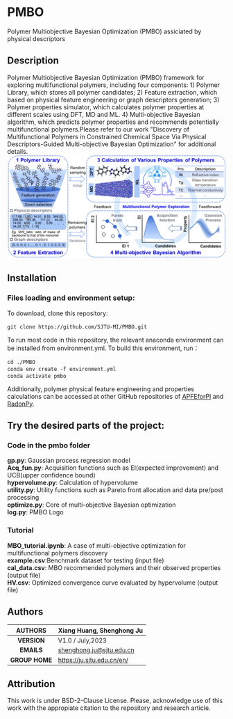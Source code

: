 # PMBO
Polymer Multiobjective Bayesian Optimization (PMBO) assiciated by physical descriptors
## Description
Polymer Multiobjective Bayesian Optimization (PMBO)  framework for exploring multifunctional polymers, including four components: 1) Polymer Library, which stores all polymer candidates; 2) Feature extraction, which based on physical feature engineering or graph descriptors generation; 3) Polymer properties simulator, which calculates polymer properties at different scales using DFT, MD and ML. 4) Multi-objective Bayesian algorithm, which predicts polymer properties and recommends potentially multifunctional polymers.Please refer to our work "Discovery of Multifunctional Polymers in Constrained Chemical Space Via Physical Descriptors-Guided Multi-objective Bayesian Optimization" for additional details.
![Framework](https://github.com/SJTU-MI/PMBO/blob/main/Framework.png)
## Installation
### Files loading and environment setup:

To download, clone this repository:<br>
````
git clone https://github.com/SJTU-MI/PMBO.git
````

To run most code in this repository, the relevant anaconda environment can be installed from environment.yml. To build this environment, run：<br>
````
cd ./PMBO
conda env create -f environment.yml
conda activate pmbo
````
Additionally, polymer physical feature engineering and properties calculations can be accessed at other GitHub repositories of [APFEforPI](https://github.com/SJTU-MI/APFEforPI) and [RadonPy](https://github.com/RadonPy/RadonPy).
## Try the desired parts of the project:
### Code in the pmbo folder
**gp.py**: Gaussian process regression model <br>
**Acq_fun.py**: Acquisition functions such as EI(expected improvement) and UCB(upper confidence bound) <br>
**hypervolume.py**: Calculation of hypervolume <br>
**utility.py**: Utility functions such as Pareto front allocation and data pre/post processing <br>
**optimize.py**: Core of multi-objective Bayesian optimization <br>
**log.py**: PMBO Logo <br>
### Tutorial
**MBO_tutorial.ipynb**: A case of multi-objective optimization for multifunctional polymers discovery <br>
**example.csv**:Benchmark dataset for testing (input file) <br>
**cal_data.csv**: MBO recommended polymers and their observed properties (output file) <br>
**HV.csv**: Optimized convergence curve evaluated by hypervolume (output file) <br>
## Authors

| **AUTHORS** |Xiang Huang, Shenghong Ju            |
|:-------------:|--------------------------------------------------|
| **VERSION** | V1.0 / July,2023                               |
| **EMAILS**  | shenghong.ju@sjtu.edu.cn                         |
| **GROUP HOME**  | https://ju.sjtu.edu.cn/en/                         |

## Attribution
This work is under BSD-2-Clause License. Please, acknowledge use of this work with the appropiate citation to the repository and research article.
